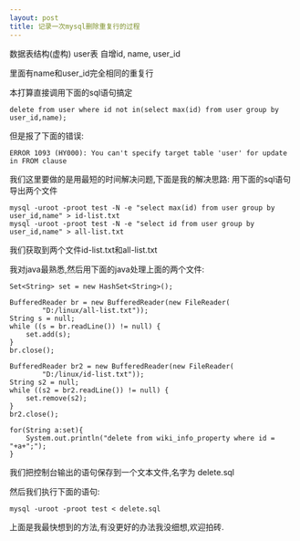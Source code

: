 ```yaml
---
layout: post
title: 记录一次mysql删除重复行的过程
---
```


数据表结构(虚构) user表
自增id, name, user_id

里面有name和user_id完全相同的重复行

本打算直接调用下面的sql语句搞定

    delete from user where id not in(select max(id) from user group by user_id,name);

但是报了下面的错误:

    ERROR 1093 (HY000): You can't specify target table 'user' for update in FROM clause


我们这里要做的是用最短的时间解决问题,下面是我的解决思路:
用下面的sql语句导出两个文件

    mysql -uroot -proot test -N -e "select max(id) from user group by user_id,name" > id-list.txt
    mysql -uroot -proot test -N -e "select id from user group by user_id,name" > all-list.txt

我们获取到两个文件id-list.txt和all-list.txt

我对java最熟悉,然后用下面的java处理上面的两个文件:

    Set<String> set = new HashSet<String>();

    BufferedReader br = new BufferedReader(new FileReader(
            "D:/linux/all-list.txt"));
    String s = null;
    while ((s = br.readLine()) != null) {
        set.add(s);
    }
    br.close();

    BufferedReader br2 = new BufferedReader(new FileReader(
            "D:/linux/id-list.txt"));
    String s2 = null;
    while ((s2 = br2.readLine()) != null) {
        set.remove(s2);
    }
    br2.close();

    for(String a:set){
        System.out.println("delete from wiki_info_property where id = "+a+";");
    }

我们把控制台输出的语句保存到一个文本文件,名字为 delete.sql

然后我们执行下面的语句:

    mysql -uroot -proot test < delete.sql

上面是我最快想到的方法,有没更好的办法我没细想,欢迎拍砖.
